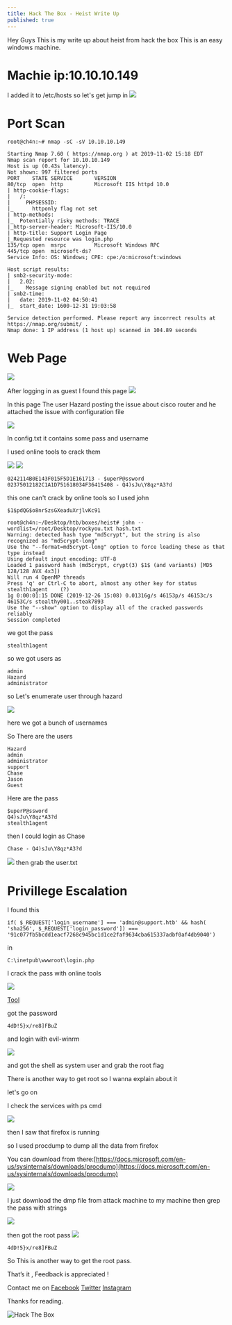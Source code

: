 ```yaml
---
title: Hack The Box - Heist Write Up
published: true
---
```

Hey Guys This is my write up about heist from hack the box 
This is an easy windows machine.
# [](#header-3)Machie ip:10.10.10.149
I added it to /etc/hosts
so let's get jump in 
![](https://raw.githubusercontent.com/Cnw311/hack-the-box/gh-pages/assets/heist.jpg)

# [](#header-2)Port Scan 
```
root@ch4n:~# nmap -sC -sV 10.10.10.149

Starting Nmap 7.60 ( https://nmap.org ) at 2019-11-02 15:18 EDT
Nmap scan report for 10.10.10.149
Host is up (0.43s latency).
Not shown: 997 filtered ports
PORT    STATE SERVICE       VERSION
80/tcp  open  http          Microsoft IIS httpd 10.0
| http-cookie-flags: 
|   /: 
|     PHPSESSID: 
|_      httponly flag not set
| http-methods: 
|_  Potentially risky methods: TRACE
|_http-server-header: Microsoft-IIS/10.0
| http-title: Support Login Page
|_Requested resource was login.php
135/tcp open  msrpc         Microsoft Windows RPC
445/tcp open  microsoft-ds?
Service Info: OS: Windows; CPE: cpe:/o:microsoft:windows

Host script results:
| smb2-security-mode: 
|   2.02: 
|_    Message signing enabled but not required
| smb2-time: 
|   date: 2019-11-02 04:50:41
|_  start_date: 1600-12-31 19:03:58

Service detection performed. Please report any incorrect results at https://nmap.org/submit/ .
Nmap done: 1 IP address (1 host up) scanned in 104.89 seconds
```
# [](#header-2)Web Page 
![](https://raw.githubusercontent.com/Cnw311/hack-the-box/gh-pages/assets/web%20page.png)

After logging in as guest I found this page
![](https://raw.githubusercontent.com/Cnw311/hack-the-box/gh-pages/assets/loggedin.png)

In this page The user Hazard posting the issue about cisco router and he attached the issue with configuration file

![](https://raw.githubusercontent.com/Cnw311/hack-the-box/gh-pages/assets/config.png)

In config.txt it contains some pass and username

I used online tools to crack them

![](https://raw.githubusercontent.com/Cnw311/hack-the-box/gh-pages/assets/cracked(1).png)
![](https://raw.githubusercontent.com/Cnw311/hack-the-box/gh-pages/assets/cracked(2).png)

```
0242114B0E143F015F5D1E161713 - $uperP@ssword
02375012182C1A1D751618034F36415408 - Q4)sJu\Y8qz*A3?d
```
this one can't crack by online tools so I used john
```
$1$pdQG$o8nrSzsGXeaduXrjlvKc91
```

```
root@ch4n:~/Desktop/htb/boxes/heist# john --wordlist=/root/Desktop/rockyou.txt hash.txt
Warning: detected hash type "md5crypt", but the string is also recognized as "md5crypt-long"
Use the "--format=md5crypt-long" option to force loading these as that type instead
Using default input encoding: UTF-8
Loaded 1 password hash (md5crypt, crypt(3) $1$ (and variants) [MD5 128/128 AVX 4x3])
Will run 4 OpenMP threads
Press 'q' or Ctrl-C to abort, almost any other key for status
stealth1agent    (?)
1g 0:00:01:15 DONE (2019-12-26 15:08) 0.01316g/s 46153p/s 46153c/s 46153C/s stealthy001..steak7893
Use the "--show" option to display all of the cracked passwords reliably
Session completed
```
we got the pass 
```
stealth1agent
```

so we got users as 
```
admin
Hazard
administrator 
```

so Let's enumerate user through hazard 

![](https://raw.githubusercontent.com/Cnw311/hack-the-box/gh-pages/assets/lookupsid.jpg)

here we got a bunch of usernames

So There are the users
```
Hazard
admin
administrator
support 
Chase 
Jason
Guest
```
Here are the pass

```
$uperP@ssword
Q4)sJu\Y8qz*A3?d 
stealth1agent
```
then I could login as Chase 
```
Chase - Q4)sJu\Y8qz*A3?d
```
![](https://raw.githubusercontent.com/Cnw311/hack-the-box/gh-pages/assets/chase.jpg)
then grab the user.txt

# [](#header-2)Privillege Escalation
I found this 
```
if( $_REQUEST['login_username'] === 'admin@support.htb' && hash( 'sha256', $_REQUEST['login_password']) === '91c077fb5bcdd1eacf7268c945bc1d1ce2faf9634cba615337adbf0af4db9040') 
```
in 
```
C:\inetpub\wwwroot\login.php 
```

I crack the pass with online tools 

![](https://raw.githubusercontent.com/Cnw311/hack-the-box/gh-pages/assets/cracked(3).png)

[Tool](https://md5hashing.net/hash/sha256/91c077fb5bcdd1eacf7268c945bc1d1ce2faf9634cba615337adbf0af4db9040)

got the password 

```
4dD!5}x/re8]FBuZ
``` 
and login with evil-winrm

![](https://raw.githubusercontent.com/Cnw311/hack-the-box/gh-pages/assets/root.jpg)

and got the shell as system user and grab the root flag

There is another way to get root so I wanna explain about it 

let's go on

I check the services with ps cmd 

![](https://raw.githubusercontent.com/Cnw311/hack-the-box/gh-pages/assets/ps.png)

then I saw that firefox is running 

so I used procdump to dump all the data from firefox

You can download from there:[https://docs.microsoft.com/en-us/sysinternals/downloads/procdump](https://docs.microsoft.com/en-us/sysinternals/downloads/procdump)

![](https://raw.githubusercontent.com/Cnw311/hack-the-box/gh-pages/assets/procdump.png)

I just download the dmp file from attack  machine to my machine then grep the pass with strings 

![](https://raw.githubusercontent.com/Cnw311/hack-the-box/gh-pages/assets/strings.png)
 
then got the root pass 
![](https://raw.githubusercontent.com/Cnw311/hack-the-box/gh-pages/assets/root_pass.jpg)
```
4dD!5}x/re8]FBuZ
```
So This is another way to get the root pass.

That’s it , Feedback is appreciated !

Contact me on 
[Facebook](https://www.facebook.com/SeeKwalCH4N)
[Twitter](https://twitter.com/ChanNyeinWai6)
[Instagram](https://www.instagram.com/chan_nyeinwai/)

Thanks for reading.

<img src="https://www.hackthebox.eu/badge/image/81292" alt="Hack The Box"> 

